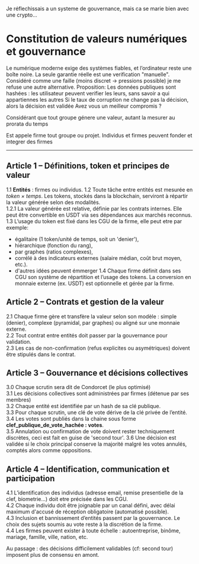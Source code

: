 Je réflechissais a un systeme de gouvernance, mais ca se marie bien avec une crypto...

# Constitution de valeurs numériques et gouvernance

Le numérique moderne exige des systèmes fiables, et l’ordinateur reste une boîte noire.
La seule garantie réelle est une verification "manuelle".
Considéré comme une faille (moins discret -> pressions possible) je me refuse une autre alternative.
Proposition:
    Les données publiques sont hashées : les utilisateur peuvent verifier les leurs, sans savoir a qui appartiennes les autres
Si le taux de corruption ne change pas la décision, alors la décision est validée
Avez vous un meilleur compromis ?

Considérant que tout groupe génere une valeur, autant la mesurer au prorata du temps

Est appele firme tout groupe ou projet.
Individus et firmes peuvent fonder et integrer des firmes

---

## Article 1 – Définitions, token et principes de valeur
1.1 **Entités** : firmes ou individus.
1.2 Toute tâche entre entités est mesurée en *token × temps*. Les tokens, stockés dans la blockchain, serviront à répartir la valeur générée selon des modalités.  
1.2.1 La valeur générée est relative, définie par les contrats internes. Elle peut être convertible en USDT via ses dépendances aux marchés reconnus.  
1.3 L’usage du token est fixé dans les CGU de la firme, elle peut etre par exemple:  
- égalitaire (1 token/unité de temps, soit un 'denier'),  
- hiérarchique (fonction du rang),  
- par graphes (ratios complexes),  
- corrélé à des indicateurs externes (salaire médian, coût brut moyen, etc.).  
- d'autres idées peuvent émmerger
1.4 Chaque firme définit dans ses CGU son système de répartition et l’usage des tokens. La conversion en monnaie externe (ex. USDT) est optionnelle et gérée par la firme.  

## Article 2 – Contrats et gestion de la valeur
2.1 Chaque firme gère et transfère la valeur selon son modèle : simple (denier), complexe (pyramidal, par graphes) ou aligné sur une monnaie externe.  
2.2 Tout contrat entre entités doit passer par la gouvernance pour validation.  
2.3 Les cas de non-confirmation (refus explicites ou asymétriques) doivent être stipulés dans le contrat.  

## Article 3 – Gouvernance et décisions collectives
3.0 Chaque scrutin sera dit de Condorcet (le plus optimisé)  
3.1 Les décisions collectives sont administrées par firmes (détenue par ses membres)  
3.2 Chaque entité est identifiée par un hash de sa clé publique.  
3.3 Pour chaque scrutin, une clé de vote dérive de la clé privée de l’entité.  
3.4 Les votes sont publiés dans la chaine sous forme **clef_publique_de_vote_hachée : votes**.  
3.5 Annulation ou confirmation de vote doivent rester techniquement discrètes, ceci est fait en guise de 'second tour'.
3.6 Une décision est validée si le choix principal conserve la majorité malgré les votes annulés, comptés alors comme oppositions.  

## Article 4 – Identification, communication et participation
4.1 L’identification des individus (adresse email, remise presentielle de la clef, biometrie...) doit etre précisée dans les CGU.  
4.2 Chaque individu doit être joignable par un canal défini, avec délai maximum d'accusé de réception obligatoire (automatisé possible).  
4.3 Inclusion et bannissement d’entités passent par la gouvernance. Le choix des sujets soumis au vote reste à la discrétion de la firme.  
4.4 Les firmes peuvent exister à toute échelle : autoentreprise, binôme, mariage, famille, ville, nation, etc.

Au passage : des décisions difficilement validables (cf: second tour) imposent plus de consensu en amont.

